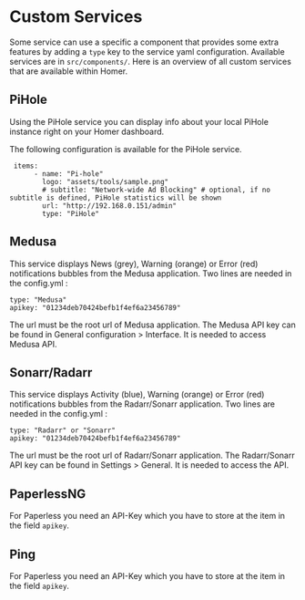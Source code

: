 # Custom Services

Some service can use a specific a component that provides some extra features by adding a `type` key to the service yaml
configuration. Available services are in `src/components/`. Here is an overview of all custom services that are available 
within Homer.

## PiHole

Using the PiHole service you can display info about your local PiHole instance right on your Homer dashboard.

The following configuration is available for the PiHole service.

```
 items:
      - name: "Pi-hole"
        logo: "assets/tools/sample.png"
        # subtitle: "Network-wide Ad Blocking" # optional, if no subtitle is defined, PiHole statistics will be shown
        url: "http://192.168.0.151/admin"
        type: "PiHole"
```

## Medusa

This service displays News (grey), Warning (orange) or Error (red) notifications bubbles from the Medusa application.
Two lines are needed in the config.yml :
```
type: "Medusa"
apikey: "01234deb70424befb1f4ef6a23456789"
```
The url must be the root url of Medusa application.
The Medusa API key can be found in General configuration > Interface. It is needed to access Medusa API.


## Sonarr/Radarr

This service displays Activity (blue), Warning (orange) or Error (red) notifications bubbles from the Radarr/Sonarr application.
Two lines are needed in the config.yml :
```
type: "Radarr" or "Sonarr"
apikey: "01234deb70424befb1f4ef6a23456789"
```
The url must be the root url of Radarr/Sonarr application.
The Radarr/Sonarr API key can be found in Settings > General. It is needed to access the API.


## PaperlessNG

For Paperless you need an API-Key which you have to store at the item in the field `apikey`.


## Ping

For Paperless you need an API-Key which you have to store at the item in the field `apikey`.
